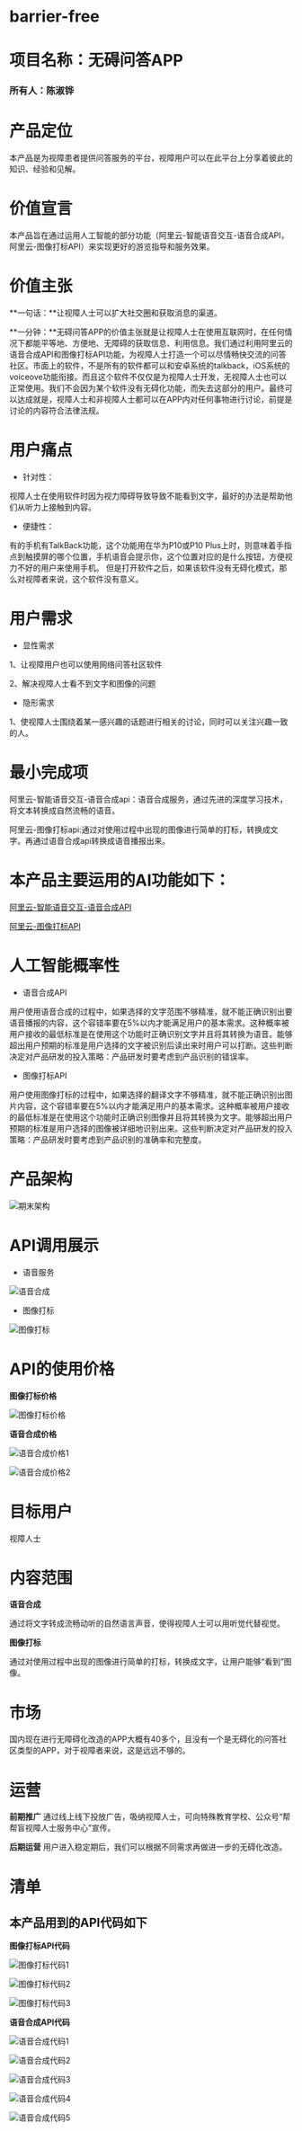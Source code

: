 # barrier-free

# 项目名称：无碍问答APP

### 所有人：陈淑铧


# 产品定位

本产品是为视障患者提供问答服务的平台，视障用户可以在此平台上分享着彼此的知识、经验和见解。

# 价值宣言

本产品旨在通过运用人工智能的部分功能（阿里云-智能语音交互-语音合成API，阿里云-图像打标API）来实现更好的游览指导和服务效果。

# 价值主张

**一句话：**让视障人士可以扩大社交圈和获取消息的渠道。

**一分钟：**无碍问答APP的价值主张就是让视障人士在使用互联网时，在任何情况下都能平等地、方便地、无障碍的获取信息、利用信息。我们通过利用阿里云的语音合成API和图像打标API功能，为视障人士打造一个可以尽情畅快交流的问答社区。市面上的软件，不是所有的软件都可以和安卓系统的talkback，iOS系统的voiceove功能衔接。而且这个软件不仅仅是为视障人士开发，无视障人士也可以正常使用。我们不会因为某个软件没有无碍化功能，而失去这部分的用户。最终可以达成就是，视障人士和非视障人士都可以在APP内对任何事物进行讨论，前提是讨论的内容符合法律法规。

# 用户痛点

- 针对性：

视障人士在使用软件时因为视力障碍导致导致不能看到文字，最好的办法是帮助他们从听力上接触到内容。

- 便捷性：

有的手机有TalkBack功能，这个功能用在华为P10或P10 Plus上时，则意味着手指点到触摸屏的哪个位置，手机语音会提示你，这个位置对应的是什么按钮，方便视力不好的用户来使用手机。
但是打开软件之后，如果该软件没有无碍化模式，那么对视障者来说，这个软件没有意义。

# 用户需求

- 显性需求

1、让视障用户也可以使用网络问答社区软件

2、解决视障人士看不到文字和图像的问题

- 隐形需求

1、使视障人士围绕着某一感兴趣的话题进行相关的讨论，同时可以关注兴趣一致的人。

# 最小完成项

阿里云-智能语音交互-语音合成api：语音合成服务，通过先进的深度学习技术，将文本转换成自然流畅的语音。

阿里云-图像打标api:通过对使用过程中出现的图像进行简单的打标，转换成文字。再通过语音合成api转换成语音播报出来。

# 本产品主要运用的AI功能如下：

[阿里云-智能语音交互-语音合成API](https://ai.aliyun.com/nls/tts?spm=5176.233916.1243091.10.1cbd18f07Hl4FU)

[阿里云-图像打标API](https://help.aliyun.com/knowledge_detail/53540.html)

# 人工智能概率性

- 语音合成API

用户使用语音合成的过程中，如果选择的文字范围不够精准，就不能正确识别出要语音播报的内容，这个容错率要在5%以内才能满足用户的基本需求。这种概率被用户接收的最低标准是在使用这个功能时正确识别文字并且将其转换为语音。能够超出用户预期的标准是用户选择的文字被识别后读出来时用户可以打断。这些判断决定对产品研发的投入策略：产品研发时要考虑到产品识别的错误率。

- 图像打标API

用户使用图像打标的过程中，如果选择的翻译文字不够精准，就不能正确识别出图片内容，这个容错率要在5%以内才能满足用户的基本需求。这种概率被用户接收的最低标准是在使用这个功能时正确识别图像并且将其转换为文字。能够超出用户预期的标准是用户选择的图像被详细地识别出来。这些判断决定对产品研发的投入策略：产品研发时要考虑到产品识别的准确率和完整度。

# 产品架构

![期末架构](https://gitee.com/NFUNM008/what/raw/master/%E6%9C%9F%E6%9C%AB%E6%9E%B6%E6%9E%84.png)

# API调用展示

- 语音服务

![语音合成](https://gitee.com/NFUNM008/what/raw/master/%E8%AF%AD%E9%9F%B3%E5%90%88%E6%88%90.png)

- 图像打标

![图像打标](https://gitee.com/NFUNM008/what/raw/master/%E5%9B%BE%E5%83%8F%E6%89%93%E6%A0%87.png)

# API的使用价格

**图像打标价格**

![图像打标价格](https://gitee.com/NFUNM008/what/raw/master/%E5%9B%BE%E5%83%8F%E6%89%93%E6%A0%87%E4%BB%B7%E6%A0%BC.png)

**语音合成价格**

![语音合成价格1](https://gitee.com/NFUNM008/what/raw/master/%E8%AF%AD%E9%9F%B3%E5%90%88%E6%88%90%E4%BB%B7%E6%A0%BC1.png)

![语音合成价格2](https://gitee.com/NFUNM008/what/raw/master/%E8%AF%AD%E9%9F%B3%E5%90%88%E6%88%90%E4%BB%B7%E6%A0%BC2.png)

# 目标用户
视障人士

# 内容范围

**语音合成**

通过将文字转成流畅动听的自然语言声音，使得视障人士可以用听觉代替视觉。

**图像打标**

通过对使用过程中出现的图像进行简单的打标，转换成文字，让用户能够“看到”图像。

# 市场

国内现在进行无障碍化改造的APP大概有40多个，且没有一个是无碍化的问答社区类型的APP，对于视障者来说，这是远远不够的。

# 运营

**前期推广** 通过线上线下投放广告，吸纳视障人士，可向特殊教育学校、公众号“帮帮盲视障人士服务中心”宣传。

**后期运营**  用户进入稳定期后，我们可以根据不同需求再做进一步的无碍化改造。

# 清单

## 本产品用到的API代码如下

**图像打标API代码**

![图像打标代码1](https://gitee.com/NFUNM008/what/raw/master/%E5%9B%BE%E5%83%8F%E6%89%93%E6%A0%87%E4%BB%A3%E7%A0%811.png)

![图像打标代码2](https://gitee.com/NFUNM008/what/raw/master/%E5%9B%BE%E5%83%8F%E6%89%93%E6%A0%87%E4%BB%A3%E7%A0%812.png)

![图像打标代码3](https://gitee.com/NFUNM008/what/raw/master/%E5%9B%BE%E5%83%8F%E6%89%93%E6%A0%87%E4%BB%A3%E7%A0%813.png)

**语音合成API代码**

![语音合成代码1](https://gitee.com/NFUNM008/what/raw/master/%E8%AF%AD%E9%9F%B3%E5%90%88%E6%88%90%E4%BB%A3%E7%A0%811.png)

![语音合成代码2](https://gitee.com/NFUNM008/what/raw/master/%E8%AF%AD%E9%9F%B3%E5%90%88%E6%88%90%E4%BB%A3%E7%A0%812.png)

![语音合成代码3](https://gitee.com/NFUNM008/what/raw/master/%E8%AF%AD%E9%9F%B3%E5%90%88%E6%88%90%E4%BB%A3%E7%A0%813.png)

![语音合成代码4](https://gitee.com/NFUNM008/what/raw/master/%E8%AF%AD%E9%9F%B3%E5%90%88%E6%88%90%E4%BB%A3%E7%A0%814.png)

![语音合成代码5](https://gitee.com/NFUNM008/what/raw/master/%E8%AF%AD%E9%9F%B3%E5%90%88%E6%88%90%E4%BB%A3%E7%A0%815.png)

